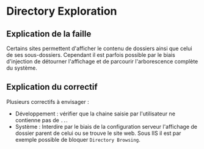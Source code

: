 # Directory Exploration

## Explication de la faille

Certains sites permettent d'afficher le contenu de dossiers ainsi que celui de ses sous-dossiers. Cependant il est parfois possible par le biais d'injection de détourner l'affichage et de parcourir l'arborescence complète du système.

## Explication du correctif

Plusieurs correctifs à envisager :
- Développement : vérifier que la chaine saisie par l'utilisateur ne contienne pas de `..`.
- Système : Interdire par le biais de la configuration serveur l'affichage de dossier parent de celui ou se trouve le site web. Sous IIS il est par exemple possible de bloquer `Directory Browsing`.
